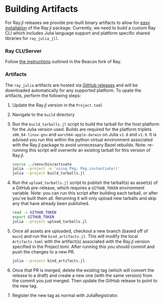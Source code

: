 # Building Artifacts

For Ray.jl releases we provide pre-built binary artifacts to allow for [easy installation](./installation.md) of the Ray.jl package. Currently, we need to build a custom Ray CLI which includes Julia language support and platform specific shared libraries for `ray_julia_jll`.

### Ray CLI/Server

Follow [the instructions](https://github.com/beacon-biosignals/ray/blob/beacon-main/python/README-building-wheels.md) outlined in the Beacon fork of Ray.

### Artifacts

The `ray_julia` artifacts are hosted via [GitHub releases](https://github.com/beacon-biosignals/Ray.jl/releases) and will be downloaded automatically for any supported platform. To upate the artifacts, perform the following steps:

1. Update the Ray.jl version in the `Project.toml`

2. Navigate to the `build` directory

3. Run the `build_tarballs.jl` script to build the tarball for the host platform for the Julia version used. Builds are required for the platform triplets `x86_64-linux-gnu` and `aarch64-apple-darwin` on Julia `v1.8` and `v1.9`. It is advised you run this within the python virtual environment associated with the Ray.jl package to avoid unnecessary Bazel rebuilds.  Note: re-running this script _will overwrite_ an existing tarball for this version of Ray.jl.

   ```sh
   source ../venv/bin/activate
   julia --project -e 'using Pkg; Pkg.instantiate()'
   julia --project build_tarballs.jl
   ```

4. Run the `upload_tarballs.jl` script to publish the tarball(s) as asset(s) of a GitHub pre-release, which requires a `GITHUB_TOKEN` environment variable. Note: you can run this script after building each tarball, or after you've built them all. Rerunning it will only upload new tarballs and skip any that have already been published.

   ```sh
   read -s GITHUB_TOKEN
   export GITHUB_TOKEN
   julia --project upload_tarballs.jl
   ```

5. Once all assets are uploaded, checkout a new branch (based off of `main`) and run the `bind_artifacts.jl`. This will modify the local `Artifacts.toml` with the artifact(s) associated with the Ray.jl version specified in the Project.toml. After running this you should commit and push the changes to a new PR.

   ```sh
   julia --project bind_artifacts.jl
   ```

6. Once that PR is merged, delete the existing tag (which will convert the release to a draft) and create a new one (with the same version) from the commit you just merged.
Then update the GitHub release to point to the new tag.

7. Register the new tag as normal with JuliaRegistrator.
